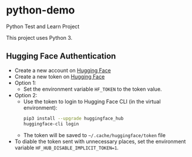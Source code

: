 # python-demo
Python Test and Learn Project

This project uses Python 3.


## Hugging Face Authentication
* Create a new account on [Hugging Face](https://huggingface.co/)
* Create a new token on [Hugging Face](https://huggingface.co/settings/tokens)
* Option 1:
    * Set the environment variable `HF_TOKEN` to the token value.
* Option 2:
  * Use the token to login to Hugging Face CLI (in the virtual environment):
    ```bash
    pip3 install --upgrade huggingface_hub
    huggingface-cli login
    ```
  * The token will be saved to `~/.cache/huggingface/token` file
* To diable the token sent with unnecessary places, set the environment variable `HF_HUB_DISABLE_IMPLICIT_TOKEN=1`.

